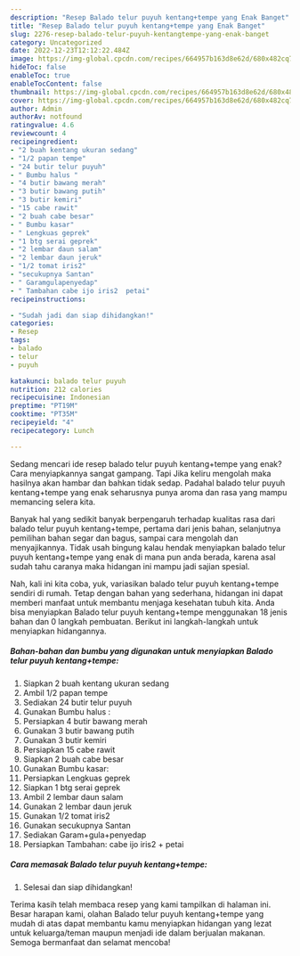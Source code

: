 ```yaml
---
description: "Resep Balado telur puyuh kentang+tempe yang Enak Banget"
title: "Resep Balado telur puyuh kentang+tempe yang Enak Banget"
slug: 2276-resep-balado-telur-puyuh-kentangtempe-yang-enak-banget
category: Uncategorized
date: 2022-12-23T12:12:22.484Z
image: https://img-global.cpcdn.com/recipes/664957b163d8e62d/680x482cq70/balado-telur-puyuh-kentangtempe-foto-resep-utama.jpg
hideToc: false
enableToc: true
enableTocContent: false
thumbnail: https://img-global.cpcdn.com/recipes/664957b163d8e62d/680x482cq70/balado-telur-puyuh-kentangtempe-foto-resep-utama.jpg
cover: https://img-global.cpcdn.com/recipes/664957b163d8e62d/680x482cq70/balado-telur-puyuh-kentangtempe-foto-resep-utama.jpg
author: Admin
authorAv: notfound
ratingvalue: 4.6
reviewcount: 4
recipeingredient:
- "2 buah kentang ukuran sedang"
- "1/2 papan tempe"
- "24 butir telur puyuh"
- " Bumbu halus "
- "4 butir bawang merah"
- "3 butir bawang putih"
- "3 butir kemiri"
- "15 cabe rawit"
- "2 buah cabe besar"
- " Bumbu kasar"
- " Lengkuas geprek"
- "1 btg serai geprek"
- "2 lembar daun salam"
- "2 lembar daun jeruk"
- "1/2 tomat iris2"
- "secukupnya Santan"
- " Garamgulapenyedap"
- " Tambahan cabe ijo iris2  petai"
recipeinstructions:

- "Sudah jadi dan siap dihidangkan!"
categories:
- Resep
tags:
- balado
- telur
- puyuh

katakunci: balado telur puyuh 
nutrition: 212 calories
recipecuisine: Indonesian
preptime: "PT19M"
cooktime: "PT35M"
recipeyield: "4"
recipecategory: Lunch

---
```



Sedang mencari ide resep balado telur puyuh kentang+tempe yang enak? Cara menyiapkannya sangat gampang. Tapi Jika keliru mengolah maka hasilnya akan hambar dan bahkan tidak sedap. Padahal balado telur puyuh kentang+tempe yang enak seharusnya punya aroma dan rasa yang mampu memancing selera kita.


Banyak hal yang sedikit banyak berpengaruh terhadap kualitas rasa dari balado telur puyuh kentang+tempe, pertama dari jenis bahan, selanjutnya pemilihan bahan segar dan bagus, sampai cara mengolah dan menyajikannya. Tidak usah bingung kalau hendak menyiapkan balado telur puyuh kentang+tempe yang enak di mana pun anda berada, karena asal sudah tahu caranya maka hidangan ini mampu jadi sajian spesial.




Nah, kali ini kita coba, yuk, variasikan balado telur puyuh kentang+tempe sendiri di rumah. Tetap dengan bahan yang sederhana, hidangan ini dapat memberi manfaat untuk membantu menjaga kesehatan tubuh kita. Anda bisa menyiapkan Balado telur puyuh kentang+tempe menggunakan 18 jenis bahan dan 0 langkah pembuatan. Berikut ini langkah-langkah untuk menyiapkan hidangannya.

<!--inarticleads1-->

##### Bahan-bahan dan bumbu yang digunakan untuk menyiapkan Balado telur puyuh kentang+tempe:

1. Siapkan 2 buah kentang ukuran sedang
1. Ambil 1/2 papan tempe
1. Sediakan 24 butir telur puyuh
1. Gunakan  Bumbu halus :
1. Persiapkan 4 butir bawang merah
1. Gunakan 3 butir bawang putih
1. Gunakan 3 butir kemiri
1. Persiapkan 15 cabe rawit
1. Siapkan 2 buah cabe besar
1. Gunakan  Bumbu kasar:
1. Persiapkan  Lengkuas geprek
1. Siapkan 1 btg serai geprek
1. Ambil 2 lembar daun salam
1. Gunakan 2 lembar daun jeruk
1. Gunakan 1/2 tomat iris2
1. Gunakan secukupnya Santan
1. Sediakan  Garam+gula+penyedap
1. Persiapkan  Tambahan: cabe ijo iris2 + petai




<!--inarticleads2-->

##### Cara memasak Balado telur puyuh kentang+tempe:


1. Selesai dan siap dihidangkan!



Terima kasih telah membaca resep yang kami tampilkan di halaman ini. Besar harapan kami, olahan Balado telur puyuh kentang+tempe yang mudah di atas dapat membantu kamu menyiapkan hidangan yang lezat untuk keluarga/teman maupun menjadi ide dalam berjualan makanan. Semoga bermanfaat dan selamat mencoba!
